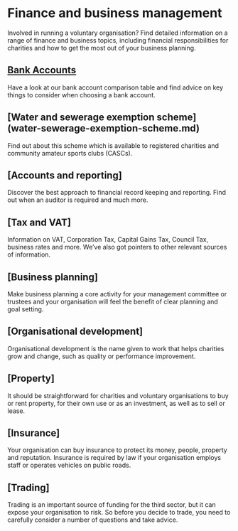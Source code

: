 # Finance and business management
Involved in running a voluntary organisation? Find detailed information on a range of finance and business topics, including financial responsibilities for charities and how to get the most out of your business planning.
## [Bank Accounts](bank-accounts.md)
Have a look at our bank account comparison table and find advice on key things to consider when choosing a bank account.
## [Water and sewerage exemption scheme] (water-sewerage-exemption-scheme.md)
Find out about this scheme which is available to registered charities and community amateur sports clubs (CASCs).
## [Accounts and reporting]
Discover the best approach to financial record keeping and reporting. Find out when an auditor is required and much more.
## [Tax and VAT]
Information on VAT, Corporation Tax, Capital Gains Tax, Council Tax, business rates and more. We’ve also got pointers to other relevant sources of information.
## [Business planning]
Make business planning a core activity for your management committee or trustees and your organisation will feel the benefit of clear planning and goal setting.
## [Organisational development]
Organisational development is the name given to work that helps charities grow and change, such as quality or performance improvement.
## [Property]
It should be straightforward for charities and voluntary organisations to buy or rent property, for their own use or as an investment, as well as to sell or lease.
## [Insurance]
Your organisation can buy insurance to protect its money, people, property and reputation. Insurance is required by law if your organisation employs staff or operates vehicles on public roads.
## [Trading]
Trading is an important source of funding for the third sector, but it can expose your organisation to risk. So before you decide to trade, you need to carefully consider a number of questions and take advice.
